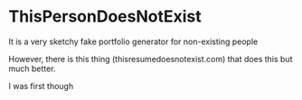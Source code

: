 # ThisPersonDoesNotExist
It is a very sketchy fake portfolio generator for non-existing people

However, there is this thing (thisresumedoesnotexist.com) that does this but much better. 



I was first though
